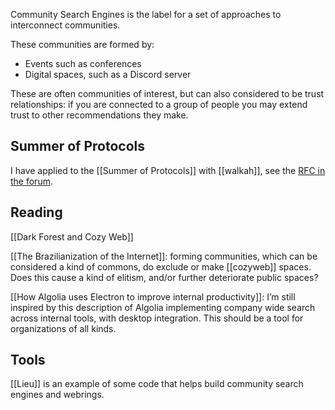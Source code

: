 ---
---

Community Search Engines is the label for a set of approaches to interconnect communities. 

These communities are formed by:

* Events such as conferences
* Digital spaces, such as a Discord server

These are often communities of interest, but can also considered to be trust relationships: if you are connected to a group of people you may extend trust to other recommendations they make. 

## Summer of Protocols

I have applied to the [[Summer of Protocols]] with [[walkah]], see the [RFC in the forum](https://forum.summerofprotocols.com/t/pig-community-search-engines-event-chat-artifacts-as-research-building-block/879).

## Reading 

[[Dark Forest and Cozy Web]]

[[The Brazilianization of the Internet]]: forming communities, which can be considered a kind of commons, do exclude or make [[cozyweb]] spaces. Does this cause a kind of elitism, and/or further deteriorate public spaces?

[[How Algolia uses Electron to improve internal productivity]]: I’m still inspired by this description of Algolia implementing company wide search across internal tools, with desktop integration. This should be a tool for organizations of all kinds.
## Tools

[[Lieu]] is an example of some code that helps build community search engines and webrings.